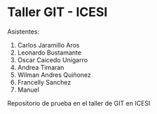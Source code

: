 # Taller GIT - ICESI
Asistentes:
1.  Carlos Jaramillo Aros
2.  Leonardo Bustamante
3.  Oscar Caicedo Unigarro
4.  Andrea Timaran
5.  Wilman Andres Quiñonez
6.  Francelly Sanchez 
7.  Manuel

Repositorio de prueba  en el taller de GIT en ICESI
